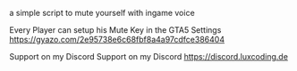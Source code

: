 a simple script to mute yourself with ingame voice

Every Player can setup his Mute Key in the GTA5 Settings https://gyazo.com/2e95738e6c68fbf8a4a97cdfce386404

Support on my Discord Support on my Discord https://discord.luxcoding.de
